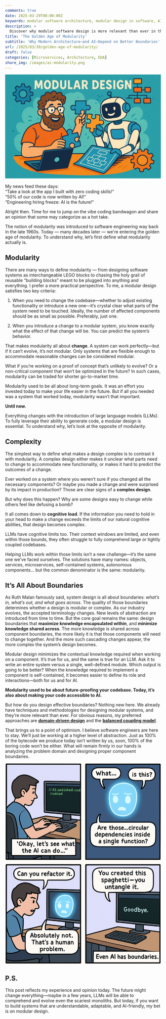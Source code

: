 ```yaml
---
comments: true
date: 2025-03-29T00:00:00Z
keywords: modular software architecture, modular design in software, AI and software architecture, modularity in software engineering, designing for AI, modern software architecture, modular code design, software modularity and AI, AI-friendly code, large language models and code design, how to design modular software, cognitive load in software design, boundaries in system architecture, domain-driven design and AI, balanced coupling model, scalable software architecture, software design for LLMs, AI coding practices, future of software engineering, modular systems and AI
description: >
  Discover why modular software design is more relevant than ever in the age of AI. Learn how clear boundaries help both developers and large language models build and evolve systems with confidence.
title: 'The Golden Age of Modularity'
subtitle: 'Why Modern Architecture—and AI—Depend on Better Boundaries'
url: /2025/03/30/golden-age-of-modularity/
draft: false
categories: [Microservices, Architecture, EDA]
share_img: /images/ai-modularity.png
---
```


<img src="/images/ai-modularity.png" alt="The Golden Age of Modularity: Why Modern Architecture—and AI—Depend on Better Boundaries" />

My news feed these days:  
“Take a look at the app I built with zero coding skills!”  
“50% of our code is now written by AI!”  
“Engineering hiring freeze: AI is the future!”  

Alright then. Time for me to jump on the vibe coding bandwagon and share an opinion that some may categorize as a hot take.

The notion of modularity was introduced to software engineering way back in the late 1960s. Today — many decades later — we're entering the golden age of modularity. To understand why, let’s first define what modularity actually is. 

## Modularity

There are many ways to define modularity — from designing software systems as interchangeable LEGO blocks to chasing the holy grail of reusable “building blocks” meant to be plugged into anything and everything. I prefer a more practical perspective. To me, a modular design satisfies two key criteria:

1. When you need to change the codebase—whether to adjust existing functionality or introduce a new one—it’s crystal clear what parts of the system need to be touched. Ideally, the number of affected components should be as small as possible. Preferably, just one.

2. When you introduce a change to a modular system, you know exactly what the effect of that change will be. You can predict the system’s behavior.
<!--more-->
That makes modularity all about **change**. A system can work perfectly—but if it can’t evolve, it’s not modular. Only systems that are flexible enough to accommodate reasonable changes can be considered modular.

What if you’re working on a proof of concept that’s unlikely to evolve? Or a non-critical component that won’t be optimized in the future? In such cases, modularity can be traded for shorter go-to-market time.

Modularity used to be all about long-term goals. It was an effort you invested today to make your life easier in the future. But if all you needed was a system that worked today, modularity wasn’t that important.

**Until now.**

Everything changes with the introduction of large language models (LLMs). To fully leverage their ability to generate code, a modular design is essential. To understand why, let’s look at the opposite of modularity.

## Complexity

The simplest way to define what makes a design complex is to contrast it with modularity. A complex design either makes it unclear what parts need to change to accommodate new functionality, or makes it hard to predict the outcomes of a change.

Ever worked on a system where you weren’t sure if you changed all the necessary components? Or maybe you made a change and were surprised by its impact in production? Those are clear signs of a **complex design**.

But why does this happen? Why are some designs easy to change while others feel like defusing a bomb?

It all comes down to **cognitive load**. If the information you need to hold in your head to make a change exceeds the limits of our natural cognitive abilities, that design becomes complex.

LLMs have cognitive limits too. Their context windows are limited, and even within those bounds, they often struggle to fully comprehend large or tightly coupled codebases.

Helping LLMs work within those limits isn’t a new challenge—it’s the same one we’ve faced ourselves. The solutions have many names: objects, services, microservices, self-contained systems, autonomous components… but the common denominator is the same: modularity.

## It’s All About Boundaries
As Ruth Malan famously said, system design is all about boundaries: *what’s in, what’s out, and what goes across*. The quality of those boundaries determines whether a design is modular or complex. As our industry evolves, the accepted terminology changes. New levels of abstraction are introduced from time to time. But the core goal remains the same: design boundaries that **maximize knowledge encapsulated within**, and **minimize knowledge shared across**. The more knowledge is shared across component boundaries, the more likely it is that those components will need to change together. And the more such cascading changes appear, the more complex the system’s design becomes.

Modular design minimizes the contextual knowledge required when working on a component. It’s true for us, and the same is true for an LLM. Ask it to write an entire system versus a single, well-defined module. Which output is going to be better? When the knowledge required to implement a component is self-contained, it becomes easier to define its role and interactions—both for us and for AI. 

**Modularity used to be about future-proofing your codebase. Today, it’s also about making your code accessible to AI.**

But how do you design effective boundaries? Nothing new here. We already have techniques and methodologies for designing modular systems, and they’re more relevant than ever. For obvious reasons, my preferred approaches are [**domain-driven design**](https://amzn.to/4iMKeo2) and the [**balanced coupling model**](https://coupling.dev).

That brings us to a point of optimism. I believe software engineers are here to stay. We’ll just be working at a higher level of abstraction. Just as 100% of the bytecode we produce today isn’t written by us, soon, 100% of the boring code won’t be either. What will remain firmly in our hands is analyzing the problem domain and designing proper component boundaries.

<img src="/images/ai-boundaries.png" alt="Even AI has boundaries" />

## P.S.
This post reflects my experience and opinion today. The future might change everything—maybe in a few years, LLMs will be able to comprehend and evolve even the scariest monoliths. But today, if you want to build systems that are understandable, adaptable, and AI-friendly, my bet is on modular design.
